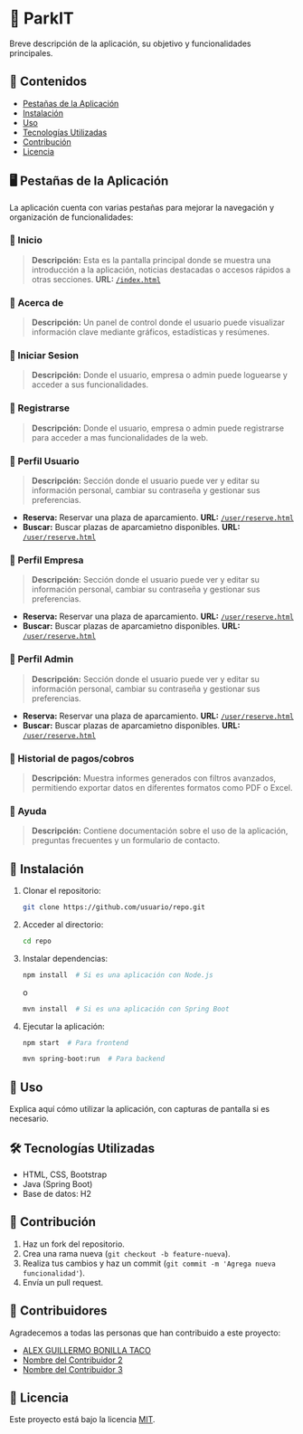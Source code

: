 # 📌 ParkIT

Breve descripción de la aplicación, su objetivo y funcionalidades principales.

## 📂 Contenidos
- [Pestañas de la Aplicación](#pestañas-de-la-aplicación)
- [Instalación](#instalación)
- [Uso](#uso)
- [Tecnologías Utilizadas](#tecnologías-utilizadas)
- [Contribución](#contribución)
- [Licencia](#licencia)

## 🖥️ Pestañas de la Aplicación

La aplicación cuenta con varias pestañas para mejorar la navegación y organización de funcionalidades:

### 🔹 Inicio
> **Descripción:** Esta es la pantalla principal donde se muestra una introducción a la aplicación, noticias destacadas o accesos rápidos a otras secciones.
> **URL:** [`/index.html`](./index.html)

### 🔹 Acerca de
> **Descripción:** Un panel de control donde el usuario puede visualizar información clave mediante gráficos, estadísticas y resúmenes.

### 🔹 Iniciar Sesion
> **Descripción:** Donde el usuario, empresa o admin puede loguearse y acceder a sus funcionalidades.

### 🔹 Registrarse
> **Descripción:** Donde el usuario, empresa o admin puede registrarse para acceder a mas funcionalidades de la web.

### 🔹 Perfil Usuario
> **Descripción:** Sección donde el usuario puede ver y editar su información personal, cambiar su contraseña y gestionar sus preferencias.
- **Reserva:** Reservar una plaza de aparcamiento. **URL:** [`/user/reserve.html`](./user/reserve.html)
- **Buscar:** Buscar plazas de aparcamietno disponibles. **URL:** [`/user/reserve.html`](./user/reserve.html)

### 🔹 Perfil Empresa
> **Descripción:** Sección donde el usuario puede ver y editar su información personal, cambiar su contraseña y gestionar sus preferencias.
- **Reserva:** Reservar una plaza de aparcamiento. **URL:** [`/user/reserve.html`](./user/reserve.html)
- **Buscar:** Buscar plazas de aparcamietno disponibles. **URL:** [`/user/reserve.html`](./user/reserve.html)

### 🔹 Perfil Admin
> **Descripción:** Sección donde el usuario puede ver y editar su información personal, cambiar su contraseña y gestionar sus preferencias.
- **Reserva:** Reservar una plaza de aparcamiento. **URL:** [`/user/reserve.html`](./user/reserve.html)
- **Buscar:** Buscar plazas de aparcamietno disponibles. **URL:** [`/user/reserve.html`](./user/reserve.html)

### 🔹 Historial de pagos/cobros
> **Descripción:** Muestra informes generados con filtros avanzados, permitiendo exportar datos en diferentes formatos como PDF o Excel.

### 🔹 Ayuda
> **Descripción:** Contiene documentación sobre el uso de la aplicación, preguntas frecuentes y un formulario de contacto.

## 🚀 Instalación

1. Clonar el repositorio:
   ```bash
   git clone https://github.com/usuario/repo.git
   ```
2. Acceder al directorio:
   ```bash
   cd repo
   ```
3. Instalar dependencias:
   ```bash
   npm install  # Si es una aplicación con Node.js
   ```
   o
   ```bash
   mvn install  # Si es una aplicación con Spring Boot
   ```
4. Ejecutar la aplicación:
   ```bash
   npm start  # Para frontend
   ```
   ```bash
   mvn spring-boot:run  # Para backend
   ```

## 📌 Uso

Explica aquí cómo utilizar la aplicación, con capturas de pantalla si es necesario.

## 🛠 Tecnologías Utilizadas

- HTML, CSS, Bootstrap
- Java (Spring Boot)
- Base de datos: H2

## 🤝 Contribución

1. Haz un fork del repositorio.
2. Crea una rama nueva (`git checkout -b feature-nueva`).
3. Realiza tus cambios y haz un commit (`git commit -m 'Agrega nueva funcionalidad'`).
4. Envía un pull request.

## 👥 Contribuidores

Agradecemos a todas las personas que han contribuido a este proyecto:
- [ALEX GUILLERMO BONILLA TACO](https://github.com/alexboni97)
- [Nombre del Contribuidor 2](https://github.com/usuario2)
- [Nombre del Contribuidor 3](https://github.com/usuario3)

## 📜 Licencia

Este proyecto está bajo la licencia [MIT](LICENSE).





